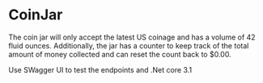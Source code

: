 # CoinJar

The coin jar will only accept the latest US coinage and has a volume of 42 fluid ounces. Additionally, the jar has a
counter to keep track of the total amount of money collected and can reset the count back to $0.00.

Use SWagger UI to test the endpoints and .Net core 3.1
